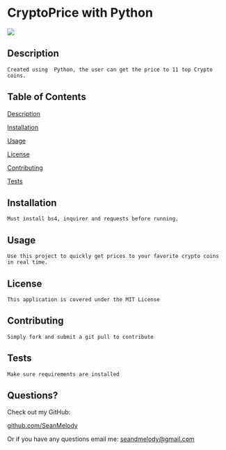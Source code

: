 # CryptoPrice with Python 

<img src="https://img.shields.io/badge/LICENSE-mit-green"/>

## Description

    Created using  Python, the user can get the price to 11 top Crypto coins.


## Table of Contents

  [Description](##Description)

  [Installation](##Installation)

  [Usage](##Usage)

  [License](##License)

  [Contributing](##Contributing)

  [Tests](##Tests)


## Installation

    Must install bs4, inquirer and requests before running.

## Usage

    Use this project to quickly get prices to your favorite crypto coins in real time.

## License

    This application is covered under the MIT License

## Contributing

    Simply fork and submit a git pull to contribute

## Tests

    Make sure requirements are installed


## Questions?

  Check out my GitHub:

  [github.com/SeanMelody](https://github.com/SeanMelody)

  Or if you have any questions email me: 
    seandmelody@gmail.com
